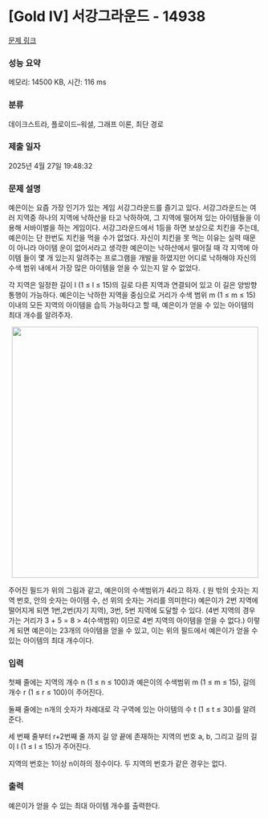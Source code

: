 # [Gold IV] 서강그라운드 - 14938 

[문제 링크](https://www.acmicpc.net/problem/14938) 

### 성능 요약

메모리: 14500 KB, 시간: 116 ms

### 분류

데이크스트라, 플로이드–워셜, 그래프 이론, 최단 경로

### 제출 일자

2025년 4월 27일 19:48:32

### 문제 설명

<p>예은이는 요즘 가장 인기가 있는 게임 서강그라운드를 즐기고 있다. 서강그라운드는 여러 지역중 하나의 지역에 낙하산을 타고 낙하하여, 그 지역에 떨어져 있는 아이템들을 이용해 서바이벌을 하는 게임이다. 서강그라운드에서 1등을 하면 보상으로 치킨을 주는데, 예은이는 단 한번도 치킨을 먹을 수가 없었다. 자신이 치킨을 못 먹는 이유는 실력 때문이 아니라 아이템 운이 없어서라고 생각한 예은이는 낙하산에서 떨어질 때 각 지역에 아이템 들이 몇 개 있는지 알려주는 프로그램을 개발을 하였지만 어디로 낙하해야 자신의 수색 범위 내에서 가장 많은 아이템을 얻을 수 있는지 알 수 없었다.</p>

<p>각 지역은 일정한 길이 l (1 ≤ l ≤ 15)의 길로 다른 지역과 연결되어 있고 이 길은 양방향 통행이 가능하다. 예은이는 낙하한 지역을 중심으로 거리가 수색 범위 m (1 ≤ m ≤ 15) 이내의 모든 지역의 아이템을 습득 가능하다고 할 때, 예은이가 얻을 수 있는 아이템의 최대 개수를 알려주자.</p>

<p style="text-align:center"><img alt="" src="https://upload.acmicpc.net/ef3a5124-833a-42ef-a092-fd658bc8e662/-/preview/" style="width: 491px; height: 500px;"></p>

<p>주어진 필드가 위의 그림과 같고, 예은이의 수색범위가 4라고 하자. ( 원 밖의 숫자는 지역 번호, 안의 숫자는 아이템 수, 선 위의 숫자는 거리를 의미한다) 예은이가 2번 지역에 떨어지게 되면 1번,2번(자기 지역), 3번, 5번 지역에 도달할 수 있다. (4번 지역의 경우 가는 거리가 3 + 5 = 8 > 4(수색범위) 이므로 4번 지역의 아이템을 얻을 수 없다.) 이렇게 되면 예은이는 23개의 아이템을 얻을 수 있고, 이는 위의 필드에서 예은이가 얻을 수 있는 아이템의 최대 개수이다.</p>

### 입력 

 <p>첫째 줄에는 지역의 개수 n (1 ≤ n ≤ 100)과 예은이의 수색범위 m (1 ≤ m ≤ 15), 길의 개수 r (1 ≤ r ≤ 100)이 주어진다.</p>

<p>둘째 줄에는 n개의 숫자가 차례대로 각 구역에 있는 아이템의 수 t (1 ≤ t ≤ 30)를 알려준다.</p>

<p>세 번째 줄부터 r+2번째 줄 까지 길 양 끝에 존재하는 지역의 번호 a, b, 그리고 길의 길이 l (1 ≤ l ≤ 15)가 주어진다.</p>

<p>지역의 번호는 1이상 n이하의 정수이다. 두 지역의 번호가 같은 경우는 없다.</p>

### 출력 

 <p>예은이가 얻을 수 있는 최대 아이템 개수를 출력한다.</p>

